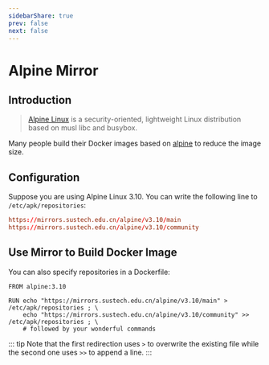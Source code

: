 ```yaml
---
sidebarShare: true
prev: false
next: false
---
```


# Alpine Mirror

## Introduction

> [Alpine Linux](https://alpinelinux.org/) is a security-oriented, lightweight Linux distribution based on musl libc and busybox.

Many people build their Docker images based on [alpine](https://hub.docker.com/_/alpine) to reduce the image size.

## Configuration

Suppose you are using Alpine Linux 3.10. You can write the following line to `/etc/apk/repositories`:

``` toml
https://mirrors.sustech.edu.cn/alpine/v3.10/main
https://mirrors.sustech.edu.cn/alpine/v3.10/community
```

## Use Mirror to Build Docker Image

You can also specify repositories in a Dockerfile:

``` docker
FROM alpine:3.10

RUN echo "https://mirrors.sustech.edu.cn/alpine/v3.10/main" > /etc/apk/repositories ; \
    echo "https://mirrors.sustech.edu.cn/alpine/v3.10/community" >> /etc/apk/repositories ; \
    # followed by your wonderful commands
```

::: tip
Note that the first redirection uses `>` to overwrite the existing file while the second one uses `>>` to append a line.
:::
